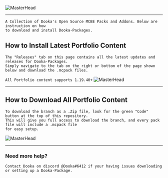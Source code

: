 ![MasterHead](https://media.discordapp.net/attachments/1050591171921072130/1051987282334335037/68747470733a2f2f6d656469612e646973636f72646170702e6e65742f6174746163686d656e74732f3937303231313138313935383636303132372f313031313033363538343433363536343030392f6769745f62616e6e65722e706e673f77696474683d3133333126_1.png)

--- ---
```info
A Collection of Dooka's Open Source MCBE Packs and Addons. Below are instruction on how 
to download and install Dooka-Packages.  
```
## How to Install Latest Portfolio Content
```info
The "Releases" tab on this page contains all the latest updates and releases for Dooka-Packages. 
Simply navigate to the tab on the right or bottom of the page shown below and download the .mcpack files.
```
`All Portfolio content supports 1.19.40+`
![MasterHead](https://media.discordapp.net/attachments/1050591171921072130/1051988373784498186/image.png)
--- ---
## How to Download All Portfolio Content
```info
To download the branch as a .Zip file, look for the green "Code" button at the top of this repository. 
This will give you full access to download the branch, and every pack file will include a .mcpack file 
for easy setup.
```
![MasterHead](https://media.discordapp.net/attachments/1050591171921072130/1051990177716895836/image.png)
--- ---
### Need more help?
`Contact Dooka on discord @Dooka#6412 if your having issues downloading or setting up a Dooka-Package.`

